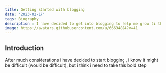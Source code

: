 ```yaml
---
title: Getting started with blogging
date: '2023-02-17'
tags: Biography
description : I have decided to get into blogging to help me grow (i think!).
image: https://avatars.githubusercontent.com/u/66634814?v=41
---
```


## Introduction

After much considerations i have decided to start blogging , i know it might be difficult (would be difficult), but i think i need to take this bold step
